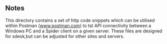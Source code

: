 ## Notes
This directory contains a set of http code snippets which can be utilised within Postman (www.postman.com) to tst API connectivity between a Windows PC and a Spider client on a given server.
These files are designed for sdesk,but can be adjusted for other sites and servers.
